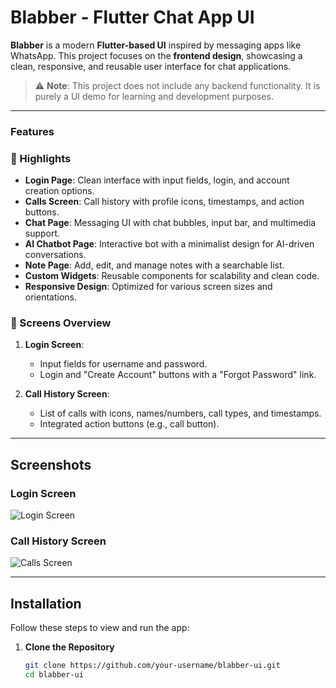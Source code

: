 # Blabber - Flutter Chat App UI  

**Blabber** is a modern **Flutter-based UI** inspired by messaging apps like WhatsApp. This project focuses on the **frontend design**, showcasing a clean, responsive, and reusable user interface for chat applications.  

> ⚠️ **Note**: This project does not include any backend functionality. It is purely a UI demo for learning and development purposes.  

---

### Features  

### 🌟 Highlights  

- **Login Page**: Clean interface with input fields, login, and account creation options.  
- **Calls Screen**: Call history with profile icons, timestamps, and action buttons.  
- **Chat Page**: Messaging UI with chat bubbles, input bar, and multimedia support.  
- **AI Chatbot Page**: Interactive bot with a minimalist design for AI-driven conversations.  
- **Note Page**: Add, edit, and manage notes with a searchable list.  
- **Custom Widgets**: Reusable components for scalability and clean code.  
- **Responsive Design**: Optimized for various screen sizes and orientations.  


### 📱 Screens Overview  
1. **Login Screen**:  
   - Input fields for username and password.  
   - Login and "Create Account" buttons with a "Forgot Password" link.  

2. **Call History Screen**:  
   - List of calls with icons, names/numbers, call types, and timestamps.  
   - Integrated action buttons (e.g., call button).  

---

## Screenshots  

### Login Screen  
![Login Screen](relative-path-to-login-screenshot)  

### Call History Screen  
![Calls Screen](relative-path-to-calls-screenshot)  

---

## Installation  

Follow these steps to view and run the app:  

1. **Clone the Repository**  
   ```bash
   git clone https://github.com/your-username/blabber-ui.git
   cd blabber-ui

